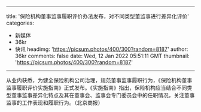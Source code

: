 
---
title: '保险机构董事监事履职评价办法发布，对不同类型董监事进行差异化评价'
categories: 
 - 新媒体
 - 36kr
 - 快讯
headimg: 'https://picsum.photos/400/300?random=8187'
author: 36kr
comments: false
date: Wed, 12 Jan 2022 05:51:11 GMT
thumbnail: 'https://picsum.photos/400/300?random=8187'
---

<div>   
从业内获悉，为健全保险机构公司治理，规范董事监事履职行为，《保险机构董事监事履职评价实施指南》正式发布。《实施指南》指出，保险机构应当结合不同类型董事监事差异化特点及其在董事会、监事会专门委员会中的任职情况，关注董事监事的工作表现和履职行为。（北京商报）  
</div>
            